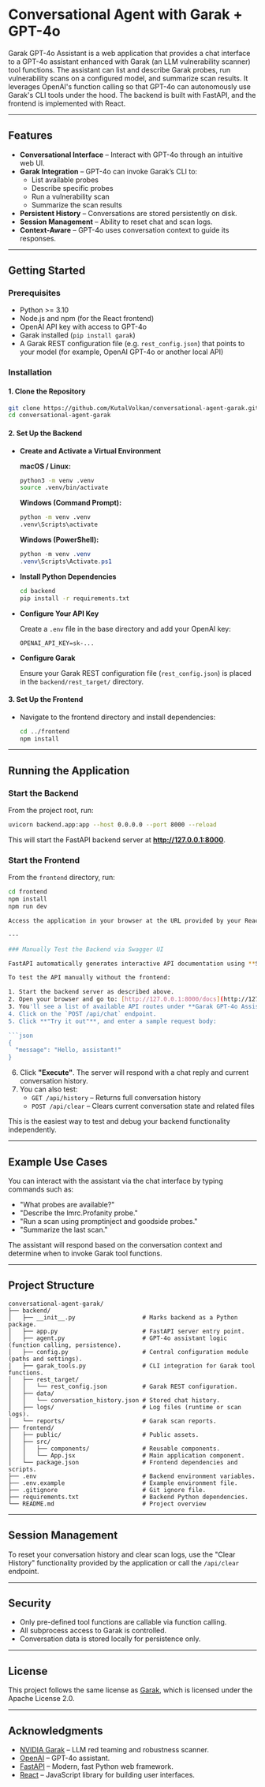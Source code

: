 # Conversational Agent with Garak + GPT-4o

Garak GPT-4o Assistant is a web application that provides a chat interface to a GPT-4o assistant enhanced with Garak (an LLM vulnerability scanner) tool functions. The assistant can list and describe Garak probes, run vulnerability scans on a configured model, and summarize scan results. It leverages OpenAI's function calling so that GPT-4o can autonomously use Garak's CLI tools under the hood. The backend is built with FastAPI, and the frontend is implemented with React.

---

## Features

- **Conversational Interface** – Interact with GPT-4o through an intuitive web UI.
- **Garak Integration** – GPT-4o can invoke Garak’s CLI to:
  - List available probes
  - Describe specific probes
  - Run a vulnerability scan
  - Summarize the scan results
- **Persistent History** – Conversations are stored persistently on disk.
- **Session Management** – Ability to reset chat and scan logs.
- **Context-Aware** – GPT-4o uses conversation context to guide its responses.

---

## Getting Started

### Prerequisites

- Python >= 3.10
- Node.js and npm (for the React frontend)
- OpenAI API key with access to GPT-4o
- Garak installed (`pip install garak`)
- A Garak REST configuration file (e.g. `rest_config.json`) that points to your model (for example, OpenAI GPT-4o or another local API)

### Installation

#### 1. Clone the Repository

```bash
git clone https://github.com/KutalVolkan/conversational-agent-garak.git
cd conversational-agent-garak
```

#### 2. Set Up the Backend

- **Create and Activate a Virtual Environment**

  **macOS / Linux:**
  ```bash
  python3 -m venv .venv
  source .venv/bin/activate
  ```

  **Windows (Command Prompt):**
  ```cmd
  python -m venv .venv
  .venv\Scripts\activate
  ```

  **Windows (PowerShell):**
  ```powershell
  python -m venv .venv
  .venv\Scripts\Activate.ps1
  ```

- **Install Python Dependencies**

  ```bash
  cd backend
  pip install -r requirements.txt
  ```

- **Configure Your API Key**

  Create a `.env` file in the base directory and add your OpenAI key:

  ```env
  OPENAI_API_KEY=sk-...
  ```

- **Configure Garak**

  Ensure your Garak REST configuration file (`rest_config.json`) is placed in the `backend/rest_target/` directory.

#### 3. Set Up the Frontend

- Navigate to the frontend directory and install dependencies:

  ```bash
  cd ../frontend
  npm install
  ```

---

## Running the Application

### Start the Backend

From the project root, run:

```bash
uvicorn backend.app:app --host 0.0.0.0 --port 8000 --reload
```

This will start the FastAPI backend server at **http://127.0.0.1:8000**.

### Start the Frontend

From the `frontend` directory, run:

```bash
cd frontend
npm install
npm run dev

Access the application in your browser at the URL provided by your React development server (typically [http://localhost:3000](http://localhost:3000)).

---

### Manually Test the Backend via Swagger UI

FastAPI automatically generates interactive API documentation using **Swagger UI**.

To test the API manually without the frontend:

1. Start the backend server as described above.
2. Open your browser and go to: [http://127.0.0.1:8000/docs](http://127.0.0.1:8000/docs)
3. You'll see a list of available API routes under **Garak GPT-4o Assistant API**.
4. Click on the `POST /api/chat` endpoint.
5. Click **"Try it out"**, and enter a sample request body:

```json
{
  "message": "Hello, assistant!"
}
```

6. Click **"Execute"**. The server will respond with a chat reply and current conversation history.
7. You can also test:
   - `GET /api/history` – Returns full conversation history
   - `POST /api/clear` – Clears current conversation state and related files

This is the easiest way to test and debug your backend functionality independently.

---

## Example Use Cases

You can interact with the assistant via the chat interface by typing commands such as:

- "What probes are available?"
- "Describe the lmrc.Profanity probe."
- "Run a scan using promptinject and goodside probes."
- "Summarize the last scan."

The assistant will respond based on the conversation context and determine when to invoke Garak tool functions.

---

## Project Structure

```
conversational-agent-garak/
├── backend/
│   ├── __init__.py                   # Marks backend as a Python package.
│   ├── app.py                        # FastAPI server entry point.
│   ├── agent.py                      # GPT-4o assistant logic (function calling, persistence).
│   ├── config.py                     # Central configuration module (paths and settings).
│   ├── garak_tools.py                # CLI integration for Garak tool functions.
│   ├── rest_target/
│   │   └── rest_config.json          # Garak REST configuration.
│   ├── data/
│   │   └── conversation_history.json # Stored chat history.
│   ├── logs/                         # Log files (runtime or scan logs).
│   └── reports/                      # Garak scan reports.
├── frontend/
│   ├── public/                       # Public assets.
│   ├── src/
│   │   ├── components/               # Reusable components.
│   │   └── App.jsx                   # Main application component.
│   └── package.json                  # Frontend dependencies and scripts.
├── .env                              # Backend environment variables.
├── .env.example                      # Example environment file.
├── .gitignore                        # Git ignore file.
├── requirements.txt                  # Backend Python dependencies.
└── README.md                         # Project overview
```

---

## Session Management

To reset your conversation history and clear scan logs, use the "Clear History" functionality provided by the application or call the `/api/clear` endpoint.

---

## Security

- Only pre-defined tool functions are callable via function calling.
- All subprocess access to Garak is controlled.
- Conversation data is stored locally for persistence only.

---

## License

This project follows the same license as [Garak](https://github.com/NVIDIA/garak/blob/main/LICENSE), which is licensed under the Apache License 2.0.


---

## Acknowledgments

- [NVIDIA Garak](https://github.com/NVIDIA/garak) – LLM red teaming and robustness scanner.
- [OpenAI](https://platform.openai.com/docs/guides/gpt) – GPT-4o assistant.
- [FastAPI](https://fastapi.tiangolo.com) – Modern, fast Python web framework.
- [React](https://reactjs.org) – JavaScript library for building user interfaces.
